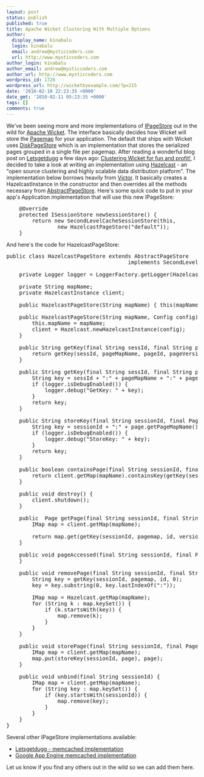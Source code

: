 ```yaml
---
layout: post
status: publish
published: true
title: Apache Wicket Clustering With Multiple Options
author:
  display_name: kinabalu
  login: kinabalu
  email: andrew@mysticcoders.com
  url: http://www.mysticcoders.com
author_login: kinabalu
author_email: andrew@mysticcoders.com
author_url: http://www.mysticcoders.com
wordpress_id: 1726
wordpress_url: http://wicketbyexample.com/?p=215
date: '2010-02-10 22:23:35 +0000'
date_gmt: '2010-02-11 05:23:35 +0000'
tags: []
comments: true
---
```

We've been seeing more and more implementations of <a href="http://wicketbyexample.com/api/wicket/1.4.5/org/apache/wicket/protocol/http/SecondLevelCacheSessionStore.IPageStore.html" target="_blank">IPageStore</a> out in the wild for <a href="http://wicket.apache.org/" target="_blank">Apache Wicket</a>.  The interface basically decides how Wicket will store the <a href="http://cwiki.apache.org/WICKET/page-maps.html" target="_blank">Pagemap</a> for your application.  The default that ships with Wicket uses <a href="http://wicketbyexample.com/api/wicket/1.4.6/org/apache/wicket/protocol/http/pagestore/DiskPageStore.html" target="_blank">DiskPageStore</a> which is an implementation that stores the serialized pages grouped in a single file per pagemap. After reading a wonderful blog post on <a href="http://letsgetdugg.com" target="_blank">Letsgetdugg</a> a few days ago: <a href="http://letsgetdugg.com/2010/02/07/clustering-wicket-for-fun-and-profit/" target="_blank">Clustering Wicket for fun and profit!</a>, I decided to take a look at writing an implementation using <a href="http://hazelcast.com" target="_blank">Hazelcast</a> - an "open source clustering and highly scalable data distribution platform".
<a id="more"></a><a id="more-1726"></a>
The implementation below borrows heavily from <a href="http://fabulously40.com/fabulously/victori" target="_blank">Victor</a>.  It basically creates a HazelcastInstance in the constructor and then overrides all the methods necessary from <a href="http://wicketbyexample.com/api/wicket/1.4.5/org/apache/wicket/protocol/http/pagestore/AbstractPageStore.html" target="_blank">AbstractPageStore</a>.  Here's some quick code to put in your app's Application implementation that will use this new IPageStore:

<pre lang="java" colla="+">
    @Override
    protected ISessionStore newSessionStore() {
        return new SecondLevelCacheSessionStore(this,
                new HazelcastPageStore("default"));
    }
</pre>
And here's the code for HazelcastPageStore:

<pre lang="java" colla="+">
public class HazelcastPageStore extends AbstractPageStore
                                      implements SecondLevelCacheSessionStore.IClusteredPageStore {

    private Logger logger = LoggerFactory.getLogger(HazelcastPageStore.class);

    private String mapName;
    private HazelcastInstance client;

    public HazelcastPageStore(String mapName) { this(mapName, null); }

    public HazelcastPageStore(String mapName, Config config) {
        this.mapName = mapName;
        client = Hazelcast.newHazelcastInstance(config);
    }

    public String getKey(final String sessId, final String pageMapName, final int pageId, final int pageVersion) {
        return getKey(sessId, pageMapName, pageId, pageVersion, -1);
    }

    public String getKey(final String sessId, final String pageMapName, final int pageId, final int pageVersion, final int ajaxVersion) {
        String key = sessId + ":" + pageMapName + ":" + pageId + ":" + pageVersion + ":" + ajaxVersion;
        if (logger.isDebugEnabled()) {
            logger.debug("GetKey: " + key);
        }
        return key;
    }

    public String storeKey(final String sessionId, final Page page) {
        String key = sessionId + ":" + page.getPageMapName() + ":" + page.getId() + ":" + page.getCurrentVersionNumber() + ":" + (page.getAjaxVersionNumber() - 1);
        if (logger.isDebugEnabled()) {
            logger.debug("StoreKey: " + key);
        }
        return key;
    }

    public boolean containsPage(final String sessionId, final String pageMapName, final int pageId, final int pageVersion) {
        return client.getMap(mapName).containsKey(getKey(sessionId, pageMapName, pageId, pageVersion));
    }

    public void destroy() {
        client.shutdown();
    }

    public <t> Page getPage(final String sessionId, final String pagemap, final int id, final int versionNumber, final int ajaxVersionNumber) {
        IMap<string, Page> map = client.getMap(mapName);

        return map.get(getKey(sessionId, pagemap, id, versionNumber, ajaxVersionNumber));
    }

    public void pageAccessed(final String sessionId, final Page page) {
    }

    public void removePage(final String sessionId, final String pagemap, final int id) {
        String key = getKey(sessionId, pagemap, id, 0);
        key = key.substring(0, key.lastIndexOf(":"));

        IMap<string, Page> map = Hazelcast.getMap(mapName);
        for (String k : map.keySet()) {
            if (k.startsWith(key)) {
                map.remove(k);
            }
        }
    }

    public void storePage(final String sessionId, final Page page) {
        IMap<string, Page> map = client.getMap(mapName);
        map.put(storeKey(sessionId, page), page);
    }

    public void unbind(final String sessionId) {
        IMap<string, Page> map = client.getMap(mapName);
        for (String key : map.keySet()) {
            if (key.startsWith(sessionId)) {
                map.remove(key);
            }
        }
    }
}
</pre>
Several other IPageStore implementations available:

<ul>
<li><a href="http://letsgetdugg.com/2010/02/07/clustering-wicket-for-fun-and-profit/" target="_blank">Letsgetdugg - memcached implementation</a></li>
<li><a href="http://www.mail-archive.com/users@wicket.apache.org/msg46421.html" target="_blank">Google App Engine memcached implementation</a></li>
</ul>
Let us know if you find any others out in the wild so we can add them here.

